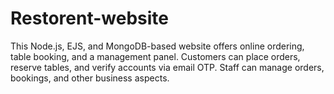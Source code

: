 # Restorent-website
This Node.js, EJS, and MongoDB-based website offers online ordering, table booking, and a management panel. Customers can place orders, reserve tables, and verify accounts via email OTP. Staff can manage orders, bookings, and other business aspects.
